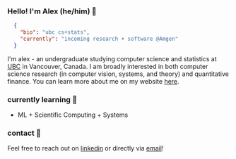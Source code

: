 ### Hello! I'm Alex (he/him) 👋

<!--
**alexhan01/alexhan01** is a ✨ _special_ ✨ repository because its `README.md` (this file) appears on your GitHub profile.

Here are some ideas to get you started:

- 🔭 I’m currently working on ...
- 🌱 I’m currently learning ...
- 👯 I’m looking to collaborate on ...
- 🤔 I’m looking for help with ...
- 💬 Ask me about ...
- 📫 How to reach me: ...
- 😄 Pronouns: ...
- ⚡ Fun fact: ...
-->

```json
  {
    "bio": "ubc cs+stats",
    "currently": "incoming research + software @Amgen"
  }
```

I'm alex - an undergraduate studying computer science and statistics at [UBC](https://www.ubc.ca/) in Vancouver, Canada. I am broadly interested in both computer science research (in computer vision, systems, and theory) and quantitative finance. You can learn more about me on my website [here](https://alexhan.codes/).

### currently learning 🌱

- ML + Scientific Computing + Systems

### contact 💬

Feel free to reach out on [linkedin](https://www.linkedin.com/in/alexhan01/) or directly via [email](mailto:alexhan0324@gmail.com)!
